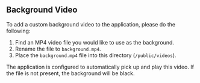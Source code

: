 ## Background Video

To add a custom background video to the application, please do the following:

1.  Find an MP4 video file you would like to use as the background.
2.  Rename the file to `background.mp4`.
3.  Place the `background.mp4` file into this directory (`/public/videos`).

The application is configured to automatically pick up and play this video. If the file is not present, the background will be black.
